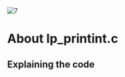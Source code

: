 ![7](https://github.com/manningstinson/holbertonschool-printf/assets/104523090/02b89bc5-b414-4732-b676-4af9612d7b4e)

# About lp_printint.c
## Explaining the code
